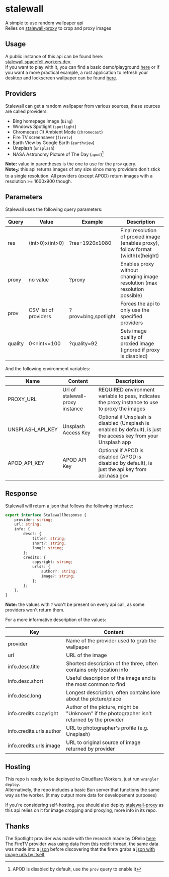 # stalewall
A simple to use random wallpaper api  
Relies on [stalewall-proxy](https://github.com/spacefall/stalewall-proxy) to crop and proxy images

## Usage
A public instance of this api can be found here: [stalewall.spacefell.workers.dev](https://stalewall.spacefell.workers.dev).  
If you want to play with it, you can find a basic demo/playground [here](https://spacefall.github.io/stalewall-demo/) or if you want a more practical example, a rust application to refresh your desktop and lockscreen wallpaper can be found [here](https://github.com/spacefall/stalewall-desktop).

## Providers
Stalewall can get a random wallpaper from various sources, these sources are called providers:
- Bing homepage image (`bing`)
- Windows Spotlight (`spotlight`)
- Chromecast (1) Ambient Mode (`chromecast`)
- Fire TV screensaver (`firetv`)
- Earth View by Google Earth (`earthview`)
- Unsplash (`unsplash`)
- NASA Astronomy Picture of The Day (`apod`)[^1]
[^1]: APOD is disabled by default, use the `prov` query to enable it

**Note:** value in parentheses is the one to use for the `prov` query.  
**Note<sub>2</sub>:** this api returns images of any size since many providers don't stick to a single resolution. All providers (except APOD) return images with a resolution >= 1600x900 though.
## Parameters
Stalewall uses the following query parameters:

| Query   | Value                 | Example              | Description                                                                       |
|---------|-----------------------|----------------------|-----------------------------------------------------------------------------------|
| res     | (int>0)x(int>0)       | ?res=1920x1080       | Final resolution of proxied image (enables proxy), follow format (width)x(height) |
| proxy   | no value              | ?proxy               | Enables proxy without changing image resolution (max resolution possible)         |
| prov    | CSV list of providers | ?prov=bing,spotlight | Forces the api to only use the specified providers                                |
| quality | 0<=int<=100           | ?quality=92          | Sets image quality of proxied image (ignored if proxy is disabled)                |

And the following environment variables:

| Name             | Content                         | Description                                                                                                       |
|------------------|---------------------------------|-------------------------------------------------------------------------------------------------------------------|
| PROXY_URL        | Url of stalewall-proxy instance | REQUIRED environment variable to pass, indicates the proxy instance to use to proxy the images                    |
| UNSPLASH_API_KEY | Unsplash Access Key             | Optional if Unsplash is disabled (Unsplash is enabled by default), is just the access key from your Unsplash app  |
| APOD_API_KEY     | APOD API Key                    | Optional if APOD is disabled (APOD is disabled by default), is just the api key from api.nasa.gov                 |

## Response
Stalewall will return a json that follows the following interface:
```ts
export interface StalewallResponse {
	provider: string;
	url: string;
	info: {
		desc?: {
			title?: string;
			short?: string;
			long?: string;
		};
		credits: {
			copyright: string;
			urls?: {
				author?: string;
				image?: string;
			};
		};
	};
}
```
**Note:** the values with `?` won't be present on every api call, as some providers won't return them.

For a more informative description of the values:

| Key                      | Content                                                                                      |
|--------------------------|----------------------------------------------------------------------------------------------|
| provider                 | Name of the provider used to grab the wallpaper                                              |
| url                      | URL of the image                                                                             |
| info.desc.title          | Shortest description of the three, often contains only location info                         |
| info.desc.short          | Useful description of the image and is the most common to find                               |
| info.desc.long           | Longest description, often contains lore about the picture/place                             |
| info.credits.copyright   | Author of the picture, might be "Unknown" if the photographer isn't returned by the provider |
| info.credits.urls.author | URL to photographer's profile (e.g. Unsplash)                                                |
| info.credits.urls.image  | URL to original source of image returned by provider                                         |

## Hosting
This repo is ready to be deployed to Cloudflare Workers, just run `wrangler deploy`.  
Alternatively, the repo includes a basic Bun server that functions the same way as the worker. (it may output more data for developement purposes)

If you're considering self-hosting, you should also deploy [stalewall-proxy](https://github.com/spacefall/stalewall-proxy) as this api relies on it for image cropping and proxying, more info in its repo.

## Thanks
The Spotlight provider was made with the research made by ORelio [here](https://github.com/ORelio/Spotlight-Downloader)  
The FireTV provider was using data from [this](https://www.reddit.com/r/fireTV/comments/wzt2yg/comment/im5e42b/) reddit thread, the same data was made into a [json](https://gist.github.com/spacefall/0cc095656f67e826977c84eecdd89b3c) before discovering that the firetv grabs a [json with image urls by itself](https://d21m0ezw6fosyw.cloudfront.net/manifest/collections_en_US_v3.json)
